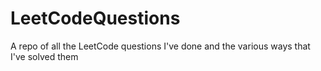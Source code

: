 # LeetCodeQuestions
A repo of all the LeetCode questions I've done and the various ways that I've solved them
